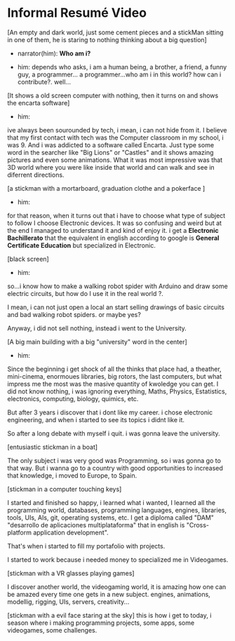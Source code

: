 # Informal Resumé Video
[An empty and dark world, just some cement pieces and a stickMan sitting in one of them, he is staring to nothing thinking about a big question]

- narrator(him): **Who am i?**

- him: depends who asks, i am a human being, a brother, a friend, a funny guy, a programmer...
a programmer...who am i in this world? how can i contribute?. well...

[It shows a old screen computer with nothing, then it turns on and shows the encarta software]
- him:

 ive always been sourounded by tech, i mean, i can not hide from it.
I believe that my first contact with tech was the Computer classroom in my school, i was 9. And i was addicted to a software called Encarta. Just type some word in the searcher like "Big Lions" or "Castles" and it shows amazing pictures and even some animations. What it was most impressive was that 3D world where you were like inside that world and can walk and see in diferrent directions.

[a stickman with  a mortarboard, graduation clothe and a pokerface ]

- him:

for that reason, when it turns out that i have to choose what type of subject to follow I choose Electronic devices. It was so confusing and weird but at the end I managed to understand it and kind of enjoy it.
i get a  **Electronic Bachillerato** that the equivalent in english according to google is **General Certificate Education** but specialized in Electronic. 

[black screen]

- him:

so...i know how to make a walking robot spider with Arduino and draw some electric circuits, but how do I use it in the real world ?.

I mean, i can not just open a local an start selling drawings of basic circuits and bad walking robot spiders. or maybe yes?

Anyway, i did not sell nothing, instead i went to the University. 

[A big main building with a big "university" word in the center]

- him:

Since the beginning i get shock of all the thinks that place had, a theather, mini-cinema, enormoues libraries, big rotors, the last computers, but what impress me the most was the masive quantity of kwoledge you can get. I did not know nothing, i was ignoring everything, Maths, Physics, Estatistics, electronics, computing, biology, quimics, etc. 

But after 3 years i discover that i dont like my career. i chose electronic engineering, and when i started to see its topics i didnt like it. 

So after a long debate with myself i quit. i was gonna leave the university.

[entusiastic stickman in a boat]

The only subject i was very good was Programming, so i was gonna go to that way. But i wanna go to a country with good opportunities to increased that knowledge, i moved to Europe, to Spain.

[stickman in a computer touching keys]

I started and finished so happy, i learned what i wanted, I learned all the programming world, databases, programming languages, engines, libraries, tools, UIs, AIs, git, operating systems, etc. 
I get a diploma called "DAM" "desarrollo de aplicaciones multiplataforma" that in english is "Cross-platform application development".

That's when i started to fill my portafolio with projects.

I started to work because i needed money to specialized me in Videogames.

[stickman with a VR glasses playing games]

I discover another world, the videogaming world, it is amazing how one can be amazed every time one gets in a new subject.
engines, animations, modellig, rigging, UIs, servers, creativity...

[stickman with a evil face staring at the sky]
this is how i get to today, i season where i making programming projects, some apps, some videogames, some challenges. 


